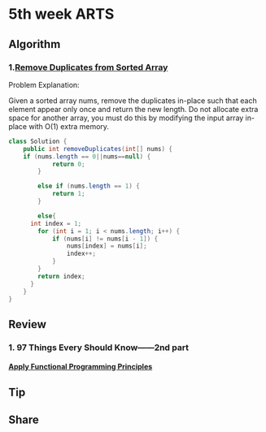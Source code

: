 # 5th week ARTS
## Algorithm
### 1.[Remove Duplicates from Sorted Array](https://leetcode.com/problems/remove-duplicates-from-sorted-array/description/)
Problem Explanation:

Given a sorted array nums, remove the duplicates in-place such that each element appear only once and return the new length.
Do not allocate extra space for another array, you must do this by modifying the input array in-place with O(1) extra memory.

```java
class Solution {
    public int removeDuplicates(int[] nums) {
    if (nums.length == 0||nums==null) {
			return 0;
		}

		else if (nums.length == 1) {
			return 1;
		}

		else{
      int index = 1;
  		for (int i = 1; i < nums.length; i++) {
  			if (nums[i] != nums[i - 1]) {
  				nums[index] = nums[i];
  				index++;
  			}
  		}
  		return index;
      }
    }
}
```

## Review
### 1. 97 Things Every Should Know——2nd part
#### [Apply Functional Programming Principles](https://97-things-every-x-should-know.gitbooks.io/97-things-every-programmer-should-know/content/en/thing_02/index.html)


## Tip

## Share
